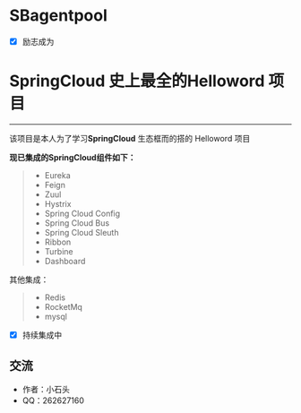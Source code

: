 # SBagentpool

- [x] 励志成为
# SpringCloud 史上最全的Helloword 项目

------

该项目是本人为了学习**SpringCloud** 生态框而的搭的  Helloword 项目

**现已集成的SpringCloud组件如下：**


> * Eureka
> * Feign
> * Zuul
> * Hystrix
> * Spring Cloud Config
> * Spring Cloud Bus
> * Spring Cloud Sleuth
> * Ribbon
> * Turbine
> * Dashboard

其他集成：

> * Redis
> * RocketMq
> * mysql




- [x] 持续集成中
## 交流
* 作者：小石头
* QQ：262627160
